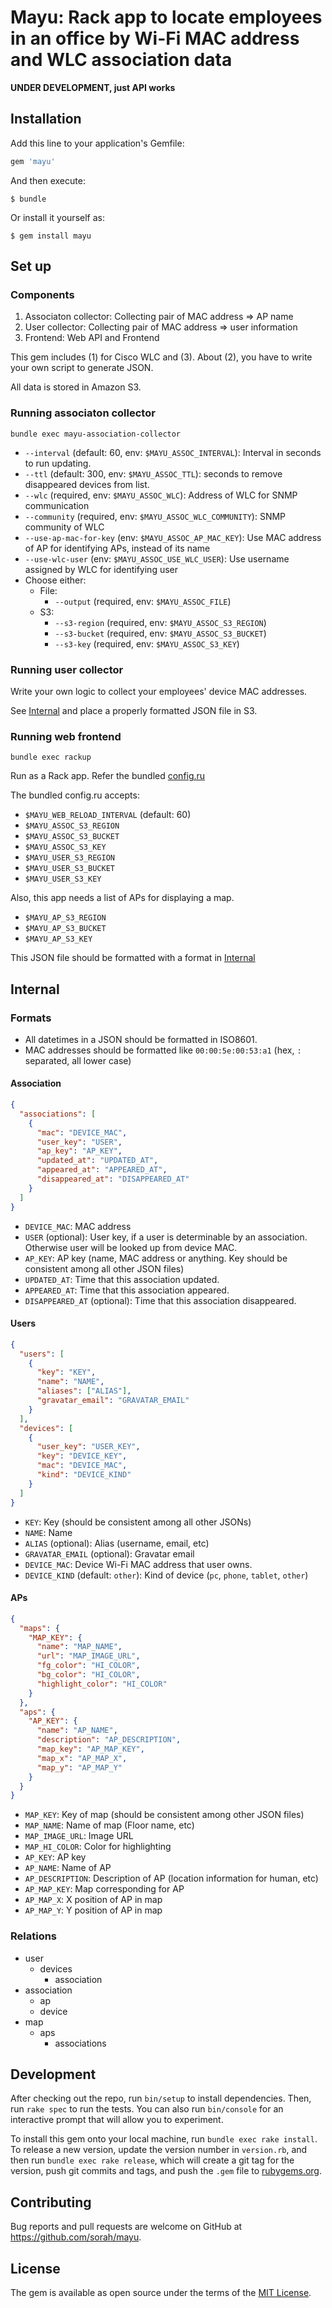 # Mayu: Rack app to locate employees in an office by Wi-Fi MAC address and WLC association data

__UNDER DEVELOPMENT, just API works__

## Installation

Add this line to your application's Gemfile:

```ruby
gem 'mayu'
```

And then execute:

    $ bundle

Or install it yourself as:

    $ gem install mayu

## Set up

### Components

1. Associaton collector: Collecting pair of MAC address => AP name
2. User collector: Collecting pair of MAC address => user information
3. Frontend: Web API and Frontend

This gem includes (1) for Cisco WLC and (3). About (2), you have to write your own script to generate JSON.

All data is stored in Amazon S3.

### Running associaton collector

```
bundle exec mayu-association-collector
```

- `--interval` (default: 60, env: `$MAYU_ASSOC_INTERVAL`): Interval in seconds to run updating.
- `--ttl` (default: 300, env: `$MAYU_ASSOC_TTL`): seconds to remove disappeared devices from list.
- `--wlc` (required, env: `$MAYU_ASSOC_WLC`): Address of WLC for SNMP communication
- `--community` (required, env: `$MAYU_ASSOC_WLC_COMMUNITY`): SNMP community of WLC
- `--use-ap-mac-for-key` (env: `$MAYU_ASSOC_AP_MAC_KEY`): Use MAC address of AP for identifying APs, instead of its name
- `--use-wlc-user` (env: `$MAYU_ASSOC_USE_WLC_USER`): Use username assigned by WLC for identifying user
- Choose either:
  - File:
    - `--output` (required, env: `$MAYU_ASSOC_FILE`)
  - S3:
    - `--s3-region` (required, env: `$MAYU_ASSOC_S3_REGION`)
    - `--s3-bucket` (required, env: `$MAYU_ASSOC_S3_BUCKET`)
    - `--s3-key` (required, env: `$MAYU_ASSOC_S3_KEY`)

### Running user collector

Write your own logic to collect your employees' device MAC addresses.

See [Internal](#internal) and place a properly formatted JSON file in S3.

### Running web frontend

```
bundle exec rackup
```

Run as a Rack app. Refer the bundled [config.ru](./config.ru)

The bundled config.ru accepts:

- `$MAYU_WEB_RELOAD_INTERVAL` (default: 60)
- `$MAYU_ASSOC_S3_REGION`
- `$MAYU_ASSOC_S3_BUCKET`
- `$MAYU_ASSOC_S3_KEY`
- `$MAYU_USER_S3_REGION`
- `$MAYU_USER_S3_BUCKET`
- `$MAYU_USER_S3_KEY`

Also, this app needs a list of APs for displaying a map.

- `$MAYU_AP_S3_REGION`
- `$MAYU_AP_S3_BUCKET`
- `$MAYU_AP_S3_KEY`

This JSON file should be formatted with a format in [Internal](#internal)

## Internal

### Formats

- All datetimes in a JSON should be formatted in ISO8601.
- MAC addresses should be formatted like `00:00:5e:00:53:a1` (hex, `:` separated, all lower case)

#### Association

``` json
{
  "associations": [
    {
      "mac": "DEVICE_MAC",
      "user_key": "USER",
      "ap_key": "AP_KEY",
      "updated_at": "UPDATED_AT",
      "appeared_at": "APPEARED_AT",
      "disappeared_at": "DISAPPEARED_AT"
    }
  ]
}
```

- `DEVICE_MAC`: MAC address
- `USER` (optional): User key, if a user is determinable by an association. Otherwise user will be looked up from device MAC.
- `AP_KEY`: AP key (name, MAC address or anything. Key should be consistent among all other JSON files)
- `UPDATED_AT`: Time that this association updated.
- `APPEARED_AT`: Time that this association appeared.
- `DISAPPEARED_AT` (optional): Time that this association disappeared.

#### Users

``` json
{
  "users": [
    {
      "key": "KEY",
      "name": "NAME",
      "aliases": ["ALIAS"],
      "gravatar_email": "GRAVATAR_EMAIL"
    }
  ],
  "devices": [
    {
      "user_key": "USER_KEY",
      "key": "DEVICE_KEY",
      "mac": "DEVICE_MAC",
      "kind": "DEVICE_KIND"
    }
  ]
}
```

- `KEY`: Key (should be consistent among all other JSONs)
- `NAME`: Name
- `ALIAS` (optional): Alias (username, email, etc)
- `GRAVATAR_EMAIL` (optional): Gravatar email
- `DEVICE_MAC`: Device Wi-Fi MAC address that user owns.
- `DEVICE_KIND` (default: `other`): Kind of device (`pc`, `phone`, `tablet`, `other`)

#### APs

``` json
{
  "maps": {
    "MAP_KEY": {
      "name": "MAP_NAME",
      "url": "MAP_IMAGE_URL",
      "fg_color": "HI_COLOR",
      "bg_color": "HI_COLOR",
      "highlight_color": "HI_COLOR"
    }
  },
  "aps": {
    "AP_KEY": {
      "name": "AP_NAME",
      "description": "AP_DESCRIPTION",
      "map_key": "AP_MAP_KEY",
      "map_x": "AP_MAP_X",
      "map_y": "AP_MAP_Y"
    }
  }
}
```

- `MAP_KEY`: Key of map (should be consistent among other JSON files)
- `MAP_NAME`: Name of map (Floor name, etc)
- `MAP_IMAGE_URL`: Image URL
- `MAP_HI_COLOR`: Color for highlighting
- `AP_KEY`: AP key
- `AP_NAME`: Name of AP
- `AP_DESCRIPTION`: Description of AP (location information for human, etc)
- `AP_MAP_KEY`: Map corresponding for AP
- `AP_MAP_X`: X position of AP in map
- `AP_MAP_Y`: Y position of AP in map

### Relations

- user
  - devices
    - association
- association
  - ap
  - device
- map
  - aps
    - associations

## Development

After checking out the repo, run `bin/setup` to install dependencies. Then, run `rake spec` to run the tests. You can also run `bin/console` for an interactive prompt that will allow you to experiment.

To install this gem onto your local machine, run `bundle exec rake install`. To release a new version, update the version number in `version.rb`, and then run `bundle exec rake release`, which will create a git tag for the version, push git commits and tags, and push the `.gem` file to [rubygems.org](https://rubygems.org).

## Contributing

Bug reports and pull requests are welcome on GitHub at https://github.com/sorah/mayu.

## License

The gem is available as open source under the terms of the [MIT License](https://opensource.org/licenses/MIT).
